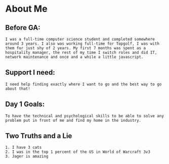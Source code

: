 # About Me

## Before GA:
    I was a full-time computer science student and completed somewhere around 3 years. I also was working full-time for Topgolf, I was with them for just shy of 2 years. My first 7 months was spent as a hospitality manager, the rest of my time I switch roles and did IT, network maintenance and once and a while a little javascript.

## Support I need:
    I need help finding exactly where I want to go and the best way to go about that! 

## Day 1 Goals:
    To have the technical and psychological skills to be able to solve any problem put in front of me and find my home in the industry.

## Two Truths and a Lie
    1. I have 3 cats
    2. I was in the top 1 percent of the US in World of Warcraft 3v3
    3. Jager is amazing
